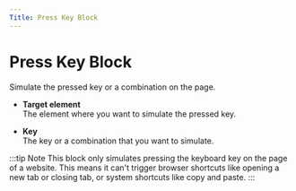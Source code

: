 ```yaml
---
Title: Press Key Block
---
```


# Press Key Block

Simulate the pressed key or a combination on the page.

- **Target element** <br> The element where you want to simulate the pressed key.

- **Key** <br> The key or a combination that you want to simulate.

:::tip Note This block only simulates pressing the keyboard key on the page of a website. This means it can't trigger browser shortcuts like opening a new tab or closing tab, or system shortcuts like copy and paste. :::

<!--@include: ../parts/blocks-interaction-note.md-->
